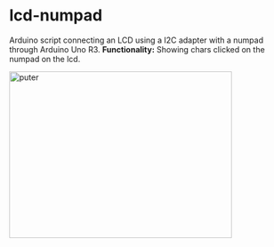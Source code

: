 # lcd-numpad
Arduino script connecting an LCD using a I2C adapter with a numpad through Arduino Uno R3.
**Functionality:** Showing chars clicked on the numpad on the lcd.

<img src="https://64.media.tumblr.com/e908d0412a3a83bee0a214e3c37a108e/706bea16232a4664-70/s1280x1920/20678724730595dbbc0bc70711ef8387fd9eacc4.jpg" width="400" height="300" alt="puter">
